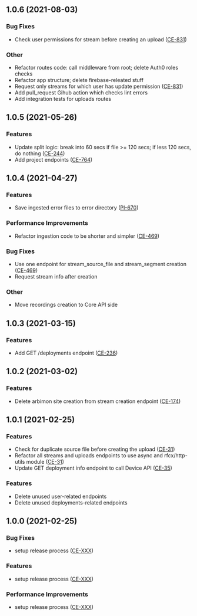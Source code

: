 <a name="1.0.6"></a>
## 1.0.6 (2021-08-03)

### Bug Fixes
* Check user permissions for stream before creating an upload ([CE-831](https://jira.rfcx.org/browse/CE-831))

### Other
* Refactor routes code: call middleware from root; delete Auth0 roles checks
* Refactor app structure; delete firebase-releated stuff
* Request only streams for which user has update permission ([CE-831](https://jira.rfcx.org/browse/CE-831))
* Add pull_request Gihub action which checks lint errors
* Add integration tests for uploads routes

<a name="1.0.5"></a>
## 1.0.5 (2021-05-26)

### Features
* Update split logic: break into 60 secs if file >= 120 secs; if less 120 secs, do nothing ([CE-244](https://jira.rfcx.org/browse/CE-244))
* Add project endpoints ([CE-764](https://jira.rfcx.org/browse/CE-764))

 <a name="1.0.4"></a>
## 1.0.4 (2021-04-27)

### Features
* Save ingested error files to error directory ([PI-670](https://jira.rfcx.org/browse/PI-670))

### Performance Improvements
* Refactor ingestion code to be shorter and simpler ([CE-469](https://jira.rfcx.org/browse/CE-469))

### Bug Fixes
* Use one endpoint for stream_source_file and stream_segment creation ([CE-469](https://jira.rfcx.org/browse/CE-469))
* Request stream info after creation

### Other
* Move recordings creation to Core API side

<a name="1.0.3"></a>
## 1.0.3 (2021-03-15)

### Features
* Add GET /deployments endpoint ([CE-236](https://jira.rfcx.org/browse/CE-236))


<a name="1.0.2"></a>
## 1.0.2 (2021-03-02)

### Features
* Delete arbimon site creation from stream creation endpoint ([CE-174](https://jira.rfcx.org/browse/CE-174))


<a name="1.0.1"></a>
## 1.0.1 (2021-02-25)

### Features
* Check for duplicate source file before creating the upload ([CE-31](https://jira.rfcx.org/browse/CE-31))
* Refactor all streams and uploads endpoints to use async and rfcx/http-utils module ([CE-31](https://jira.rfcx.org/browse/CE-31))
* Update GET deployment info endpoint to call Device API ([CE-35](https://jira.rfcx.org/browse/CE-35))

### Features
* Delete unused user-related endpoints
* Delete unused deployments-related endpoints


<a name="1.0.0"></a>
## 1.0.0 (2021-02-25)

### Bug Fixes
* setup release process ([CE-XXX](https://jira.rfcx.org/browse/CE-XXX))

### Features
* setup release process ([CE-XXX](https://jira.rfcx.org/browse/CE-XXX))

### Performance Improvements
* setup release process ([CE-XXX](https://jira.rfcx.org/browse/CE-XXX))
